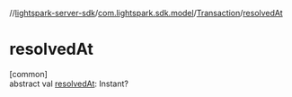 //[lightspark-server-sdk](../../../index.md)/[com.lightspark.sdk.model](../index.md)/[Transaction](index.md)/[resolvedAt](resolved-at.md)

# resolvedAt

[common]\
abstract val [resolvedAt](resolved-at.md): Instant?
